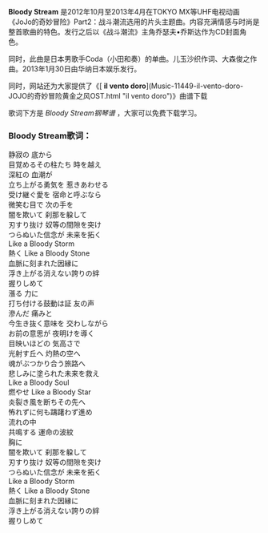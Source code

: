 

**Bloody Stream** 是2012年10月至2013年4月在TOKYO
MX等UHF电视动画《JoJo的奇妙冒险》Part2：战斗潮流选用的片头主题曲。内容充满情感与时尚是整首歌曲的特色。发行之后以《战斗潮流》主角乔瑟夫•乔斯达作为CD封面角色。

同时，此曲是日本男歌手Coda（小田和奏）的单曲。儿玉沙织作词、大森俊之作曲。2013年1月30日由华纳日本娱乐发行。

同时，网站还为大家提供了《[ **il vento doro**](Music-11449-il-vento-doro-
JOJO的奇妙冒险黄金之风OST.html "il vento doro")》曲谱下载

歌词下方是 _Bloody Stream钢琴谱_ ，大家可以免费下载学习。

### Bloody Stream歌词：

静寂の 底から  
目覚めるその柱たち 時を越え  
深紅の 血潮が  
立ち上がる勇気を 惹きあわせる  
受け継ぐ愛を 宿命と呼ぶなら  
微笑む目で 次の手を  
闇を欺いて 刹那を躱して  
刃すり抜け 奴等の間隙を突け  
つらぬいた信念が 未来を拓く  
Like a Bloody Storm  
熱く Like a Bloody Stone  
血脈に刻まれた因縁に  
浮き上がる消えない誇りの絆  
握りしめて  
漲る 力に  
打ち付ける鼓動は証 友の声  
滲んだ 痛みと  
今生き抜く意味を 交わしながら  
お前の意思が 夜明けを導く  
目映いほどの 気高さで  
光射す丘へ 灼熱の空へ  
魂がぶつかり合う旅路へ  
悲しみに塗られた未来を救え  
Like a Bloody Soul  
燃やせ Like a Bloody Star  
炎裂き風を断ちその先へ  
怖れずに何も躊躇わず進め  
流れの中  
共鳴する 運命の波紋  
胸に  
闇を欺いて 刹那を躱して  
刃すり抜け 奴等の間隙を突け  
つらぬいた信念が 未来を拓く  
Like a Bloody Storm  
熱く Like a Bloody Stone  
血脈に刻まれた因縁に  
浮き上がる消えない誇りの絆  
握りしめて

